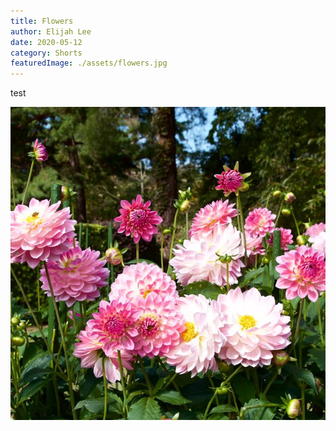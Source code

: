 ```yaml
---
title: Flowers
author: Elijah Lee
date: 2020-05-12
category: Shorts
featuredImage: ./assets/flowers.jpg
---
```

test

![flowers](assets/flowers.jpg "flowers")